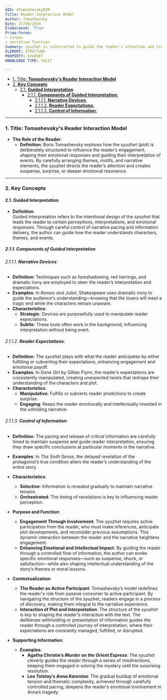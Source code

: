```yaml
---
UID: 4TomashevskyRIM
Title: Reader Interaction Model
Author: Tomashevsky
Date: 27/08/2024
Elaborated: 'True'
Prima-Forma:
- corpus
- narrative function
Summary: syuzhet is constructed to guide the reader's attention and create specific effects such as suspense, surprise, or emotional engagement.
ELEMENT: STRUCTURE
PROPERTY: SYUZHET
KNOWLEDGE TYPE: TACIT

---
```


- [1. Title: **Tomashevsky's Reader Interaction Model**](#1-title-tomashevskys-reader-interaction-model)
- [2. **Key Concepts**](#2-key-concepts)
  - [2.1. **Guided Interpretation**](#21-guided-interpretation)
    - [2.1.1. **Components of Guided Interpretation**:](#211-components-of-guided-interpretation)
      - [2.1.1.1. **Narrative Devices**:](#2111-narrative-devices)
      - [2.1.1.2. **Reader Expectations**:](#2112-reader-expectations)
      - [2.1.1.3. **Control of Information**:](#2113-control-of-information)



---
### 1. Title: **Tomashevsky's Reader Interaction Model**

- **The Role of the Reader**:  
  - **Definition**: Boris Tomashevsky explores how the *syuzhet* (plot) is deliberately structured to influence the reader’s engagement, shaping their emotional responses and guiding their interpretation of events. By carefully arranging themes, motifs, and narrative elements, the *syuzhet* directs the reader’s attention and creates suspense, surprise, or deeper emotional resonance.

---

### 2. **Key Concepts**

#### 2.1. **Guided Interpretation**

- **Definition**:  
  Guided interpretation refers to the intentional design of the *syuzhet* that leads the reader to certain perceptions, interpretations, and emotional responses. Through careful control of narrative pacing and information delivery, the author can guide how the reader understands characters, themes, and events.

##### 2.1.1. **Components of Guided Interpretation**

###### 2.1.1.1. **Narrative Devices**:
  - **Definition**: Techniques such as foreshadowing, red herrings, and dramatic irony are employed to steer the reader’s interpretation and expectations.  
  - **Examples**: In *Romeo and Juliet*, Shakespeare uses dramatic irony to guide the audience's understanding—knowing that the lovers will meet a tragic end while the characters remain unaware.  
  - **Characteristics**:  
    - **Strategic**: Devices are purposefully used to manipulate reader expectations.  
    - **Subtle**: These tools often work in the background, influencing interpretation without being overt.

###### 2.1.1.2. **Reader Expectations**:
  - **Definition**: The *syuzhet* plays with what the reader anticipates by either fulfilling or subverting their expectations, enhancing engagement and emotional payoff.  
  - **Examples**: In *Gone Girl* by Gillian Flynn, the reader’s expectations are consistently manipulated, creating unexpected twists that reshape their understanding of the characters and plot.  
  - **Characteristics**:  
    - **Manipulative**: Fulfills or subverts reader predictions to create surprise.  
    - **Engaging**: Keeps the reader emotionally and intellectually invested in the unfolding narrative.

###### 2.1.1.3. **Control of Information**:
  - **Definition**: The pacing and release of critical information are carefully timed to maintain suspense and guide reader interpretation, ensuring they draw specific conclusions at particular moments in the narrative.  
  - **Examples**: In *The Sixth Sense*, the delayed revelation of the protagonist’s true condition alters the reader’s understanding of the entire story.  
  - **Characteristics**:  
    - **Selective**: Information is revealed gradually to maintain narrative tension.  
    - **Orchestrated**: The timing of revelations is key to influencing reader perception.

- **Purpose and Function**:
  - **Engagement Through Involvement**: The *syuzhet* requires active participation from the reader, who must make inferences, anticipate plot developments, and reconsider previous assumptions. This dynamic interaction between the reader and the narrative heightens engagement.  
  - **Enhancing Emotional and Intellectual Impact**: By guiding the reader through a controlled flow of information, the author can evoke specific emotional responses—such as suspense, shock, or satisfaction—while also shaping intellectual understanding of the story’s themes or moral lessons.

- **Contextualization**:
  - **The Reader as Active Participant**: Tomashevsky’s model redefines the reader's role from passive consumer to active participant. By navigating the structure of the *syuzhet*, readers engage in a process of discovery, making them integral to the narrative experience.  
  - **Interaction of Plot and Interpretation**: The structure of the *syuzhet* is key to shaping the reader's interaction with the text. The deliberate withholding or presentation of information guides the reader through a controlled journey of interpretation, where their expectations are constantly managed, fulfilled, or disrupted.

- **Supporting Information**:
  - **Examples**:  
    - **Agatha Christie’s *Murder on the Orient Express***: The *syuzhet* cleverly guides the reader through a series of misdirections, keeping them engaged in solving the mystery until the surprising resolution.  
    - **Leo Tolstoy’s *Anna Karenina***: The gradual buildup of emotional tension and thematic complexity, achieved through carefully controlled pacing, deepens the reader’s emotional involvement in Anna’s tragedy.
